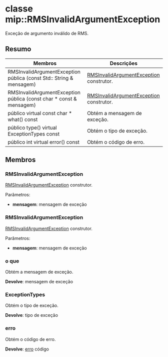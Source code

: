 # <a name="class-miprmsinvalidargumentexception"></a>classe mip::RMSInvalidArgumentException 
Exceção de argumento inválido de RMS.
  
## <a name="summary"></a>Resumo
 Membros                        | Descrições                                
--------------------------------|---------------------------------------------
 RMSInvalidArgumentException pública (const Std:: String & mensagem)  |  [RMSInvalidArgumentException](class_mip_rmsinvalidargumentexception.md) construtor.
 RMSInvalidArgumentException pública (const char * const & mensagem)  |  [RMSInvalidArgumentException](class_mip_rmsinvalidargumentexception.md) construtor.
 público virtual const char * what() const  |  Obtém a mensagem de exceção.
 público type() virtual ExceptionTypes const  |  Obtém o tipo de exceção.
 público int virtual error() const  |  Obtém o código de erro.
  
## <a name="members"></a>Membros
  
### <a name="rmsinvalidargumentexception"></a>RMSInvalidArgumentException
[RMSInvalidArgumentException](class_mip_rmsinvalidargumentexception.md) construtor.

Parâmetros:  
* **mensagem**: mensagem de exceção


  
### <a name="rmsinvalidargumentexception"></a>RMSInvalidArgumentException
[RMSInvalidArgumentException](class_mip_rmsinvalidargumentexception.md) construtor.

Parâmetros:  
* **mensagem**: mensagem de exceção


  
### <a name="what"></a>o que
Obtém a mensagem de exceção.

  
**Devolve**: mensagem de exceção
  
### <a name="exceptiontypes"></a>ExceptionTypes
Obtém o tipo de exceção.

  
**Devolve**: tipo de exceção
  
### <a name="error"></a>erro
Obtém o código de erro.

  
**Devolve**: [erro](class_mip_error.md) código